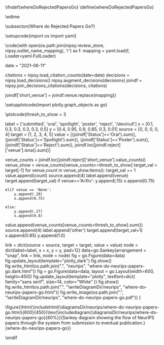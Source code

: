 \ifndef{whereDoRejectedPapersGo}
\define{whereDoRejectedPapersGo}

\edtme

\subsecton{Where do Rejected Papers Go?}

\setupcode{import os
import yaml}

\code{with open(os.path.join(nipsy.review_store, nipsy.outlet_name_mapping), 'r') as f:
    mapping = yaml.load(f, Loader=yaml.FullLoader)


date = "2021-06-11"

citations = nipsy.load_citation_counts(date=date)
decisions = nipsy.load_decisions()
nipsy.augment_decisions(decisions)
joindf = nipsy.join_decisions_citations(decisions, citations)

joindf['short_venue'] = joindf.venue.replace(mapping)}

\setupplotcode{import plotly.graph_objects as go}

\plotcode{thresh_to_show = 3

label = ['submitted', 'oral', 'spotlight', 'poster', 'reject', '/dev/null']
x = [0.1, 0.3, 0.3, 0.3, 0.3, 0.5]
y = [0.4, 0.95, 0.9, 0.85, 0.3, 0.01]
source = [0, 0, 0, 0, 4]
target = [1, 2, 3, 4, 5]
value = [(joindf['Status']=='Oral').sum(),
         (joindf['Status']=='Spotlight').sum(), 
         (joindf['Status']=='Poster').sum(),
         (joindf['Status']=='Reject').sum(),
        joindf.loc[joindf.reject]['venue'].isna().sum()]

venue_counts = joindf.loc[joindf.reject]['short_venue'].value_counts()
venue_show = venue_counts[venue_counts>=thresh_to_show]
target_val = target[-1]
for venue,count in venue_show.items():
    target_val += 1
    value.append(count)
    source.append(4)
    label.append(venue)
    target.append(target_val)
    if venue=='ArXiv':
        y.append(.15)
        x.append(0.75)
    
    elif venue == 'None':
        y.append(.20)
        x.append(0.75)

    else: 
        y.append(.27)
        x.append(0.8)
    

    
value.append(venue_counts[venue_counts<thresh_to_show].sum())
source.append(4)
label.append('other')
target.append(target_val+1)
x.append(0.85)
y.append(1.0)

link = dict(source = source, target = target, value = value)
node = dict(label=label,
            x = x,
            y = y,
            pad=12)
data=go.Sankey(arrangement = "snap",
                 link = link,
                 node = node)
fig = go.Figure(data=data)
fig.update_layout(template="plotly_dark")
fig.show()
fig.write_html(os.path.join(".", "neurips", "where-do-neurips-papers-go.dark.html"))
fig = go.Figure(data=data,
                layout = go.Layout(width=600,
                height=450))
fig.update_layout(template="plotly", textfont=dict(
        family="sans serif",
        size=14,
        color="White"
    ))
fig.show()
fig.write_html(os.path.join(".", "\writeDiagramDir/neurips", "where-do-neurips-papers-go.html"))
fig.write_image(os.path.join(".", "\writeDiagramDir/neurips", "where-do-neurips-papers-go.pdf"))
}

\figure{\html{\includehtml{\diagramsDir/neurips/where-do-neurips-papers-go.html}{600}{450}}\tex{\includediagram{\diagramsDir/neurips/where-do-neurips-papers-go}{80%}}{Sankey diagram showing the flow of NeurIPS papers through the system from submission to eventual publication.}{where-do-neurips-papers-go}}


\endif
